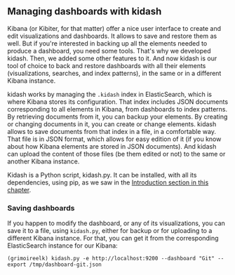 ## Managing dashboards with kidash

Kibana (or Kibiter, for that matter) offer a nice user interface to create and edit visualizations and dashboards. It allows to save and restore them as well. But if you're interested in backing up all the elements needed to produce a dashboard, you need some tools. That's why we developed kidash. Then, we added some other features to it. And now kidash is our tool of choice to back and restore dashboards with all their elements (visualizations, searches, and index patterns), in the same or in a different Kibana instance.

kidash works by managing the `.kidash` index in ElasticSearch, which is where Kibana stores its configuration. That index includes JSON documents corresponding to all elements in Kibana, from dashboards to index patterns. By retrieving documents from it, you can backup your elements. By creating or changing documents in it, you can create or change elements. kidash allows to save documents from that index in a file, in a comfortable way. That file is in JSON format, which allows for easy edition of it (if you know about how Kibana elements are stored in JSON documents). And kidash can upload the content of those files (be them edited or not) to the same or another Kibana instance.

Kidash is a Python script, kidash.py. It can be installed, with all its dependencies, using pip, as we saw in the [Introduction section in this chapter](installation.md).

### Saving dashboards

If you happen to modify the dashboard, or any of its visualizations, you can save it to a file, using `kidash.py`, either for backup or for uploading to a different Kibana instance. For that, you can get it from the corresponding ElasticSearch instance for our Kibana:

 ```
(grimoireelk) kidash.py -e http://localhost:9200 --dashboard "Git" --export /tmp/dashboard-git.json
 ``` 
